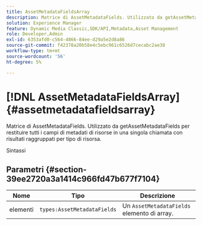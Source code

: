 ```yaml
---
title: AssetMetadataFieldsArray
description: Matrice di AssetMetadataFields. Utilizzato da getAssetMetadataFields per restituire tutti i campi di metadati di risorse in una singola chiamata con risultati raggruppati per tipo di risorsa.
solution: Experience Manager
feature: Dynamic Media Classic,SDK/API,Metadata,Asset Management
role: Developer,Admin
exl-id: 6353afd0-c564-4866-84ee-d29a5e2d8a86
source-git-commit: f42378a20b58e4c5ebc961c6526d7cecabc2ae38
workflow-type: tm+mt
source-wordcount: '56'
ht-degree: 5%

---
```


# [!DNL AssetMetadataFieldsArray]{#assetmetadatafieldsarray}

Matrice di AssetMetadataFields. Utilizzato da getAssetMetadataFields per restituire tutti i campi di metadati di risorse in una singola chiamata con risultati raggruppati per tipo di risorsa.

Sintassi

## Parametri {#section-39ee2720a3a1414c966fd47b677f7104}

| Nome | Tipo | Descrizione |
|---|---|---|
| elementi | `types:AssetMetadataFields` | Un `AssetMetadataFields` elemento di array. |
